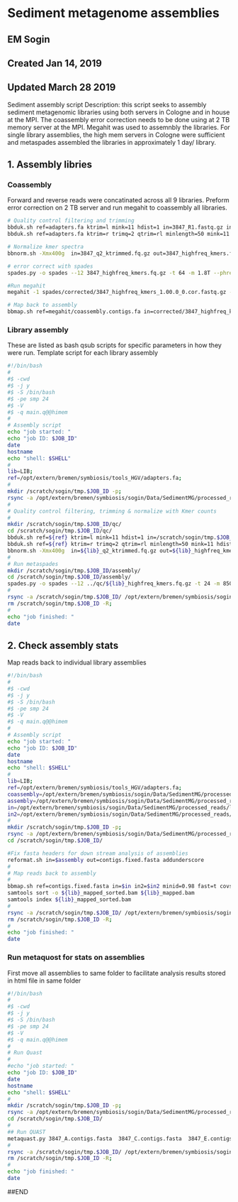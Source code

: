 # Sediment metagenome assemblies
## EM Sogin
## Created Jan 14, 2019
## Updated March 28 2019

Sediment assembly script
Description: this script seeks to assembly sediment metagenomic libraries using both servers in Cologne and in house at the MPI. The coassembly error correction needs to be done using at 2 TB memory server at the MPI. Megahit was used to assemnbly the libraries. For single library assemblies, the high mem servers in Cologne were sufficient and metaspades assembled the libraries in approximately 1 day/ library. 

## 1. Assembly libries
### Coassembly
Forward and reverse reads were concatinated across all 9 libraries. Preform error correction on 2 TB server and run megahit to coassembly all libraries.
```bash
# Quality control filtering and trimming
bbduk.sh ref=adapters.fa ktrim=l mink=11 hdist=1 in=3847_R1.fastq.gz in2=3847_R2.fastq.gz out=3847_ktriml.fq.gz;
bbduk.sh ref=adapters.fa ktrim=r trimq=2 qtrim=rl minlength=50 mink=11 hdist=1 in=3847_ktriml.fq.gz out=3847_q2_ktrimmed.fq.gz;

# Normalize kmer spectra
bbnorm.sh -Xmx400g  in=3847_q2_ktrimmed.fq.gz out=3847_highfreq_kmers.fq.gz target=100 min=2;

# error correct with spades 
spades.py -o spades --12 3847_highfreq_kmers.fq.gz -t 64 -m 1.8T --phred-offset 33 --only-error-correction;

#Run megahit
megahit -1 spades/corrected/3847_highfreq_kmers_1.00.0_0.cor.fastq.gz -2 spades/corrected/3847_highfreq_kmers_2.00.0_0.cor.fastq.gz -r spades/corrected/3847_highfreq_kmers__unpaired.00.0_0.cor.fastq.gz -t 48 -o megahit --out-pre 3847 --k-min 21 --k-max 151 --k-step 10

# Map back to assembly
bbmap.sh ref=megahit/coassembly.contigs.fa in=corrected/3847_highfreq_kmers_1.00.0_0.cor.fastq.gz in2=corrected/3847_highfreq_kmers_2.00.0_0.cor.fastq.gz minid=0.98 fast=t covstats=3847_COV_STATS statsfile=3847_STATS outm=3847_mapped.sam
```
### Library assembly
These are listed as bash qsub scripts for specific parameters in how they were run. 
Template script for each library assembly 
```bash
#!/bin/bash
#
#$ -cwd
#$ -j y
#$ -S /bin/bash
#$ -pe smp 24
#$ -V
#$ -q main.q@@himem
#
# Assembly script
echo "job started: " 
echo "job ID: $JOB_ID"
date
hostname
echo "shell: $SHELL"
#
lib=LIB;
ref=/opt/extern/bremen/symbiosis/tools_HGV/adapters.fa;
#
mkdir /scratch/sogin/tmp.$JOB_ID -p; 
rsync -a /opt/extern/bremen/symbiosis/sogin/Data/SedimentMG/processed_reads/libraries/library_3847/$lib/ /scratch/sogin/tmp.$JOB_ID; 
#
# Quality control filtering, trimming & normalize with Kmer counts
#
mkdir /scratch/sogin/tmp.$JOB_ID/qc/
cd /scratch/sogin/tmp.$JOB_ID/qc/
bbduk.sh ref=${ref} ktrim=l mink=11 hdist=1 in=/scratch/sogin/tmp.$JOB_ID/${lib}_R1.fastq.gz in2=/scratch/sogin/tmp.$JOB_ID/${lib}_R2.fastq.gz out=${lib}_ktriml.fq.gz;
bbduk.sh ref=${ref} ktrim=r trimq=2 qtrim=rl minlength=50 mink=11 hdist=1 in=${lib}_ktriml.fq.gz out=${lib}_q2_ktrimmed.fq.gz;
bbnorm.sh -Xmx400g  in=${lib}_q2_ktrimmed.fq.gz out=${lib}_highfreq_kmers.fq.gz target=100 min=2;
#
# Run metaspades
mkdir /scratch/sogin/tmp.$JOB_ID/assembly/
cd /scratch/sogin/tmp.$JOB_ID/assembly/
spades.py -o spades --12 ../qc/${lib}_highfreq_kmers.fq.gz -t 24 -m 850 --phred-offset 33;
#
rsync -a /scratch/sogin/tmp.$JOB_ID/ /opt/extern/bremen/symbiosis/sogin/Data/SedimentMG/processed_reads/libraries/library_3847/$lib/;
rm /scratch/sogin/tmp.$JOB_ID -R;
#
echo "job finished: "
date
```
## 2. Check assembly stats
Map reads back to individual library assemblies 
```bash
#!/bin/bash
#
#$ -cwd
#$ -j y
#$ -S /bin/bash
#$ -pe smp 24
#$ -V
#$ -q main.q@@himem
#
# Assembly script
echo "job started: " 
echo "job ID: $JOB_ID"
date
hostname
echo "shell: $SHELL"
#
lib=LIB;
ref=/opt/extern/bremen/symbiosis/tools_HGV/adapters.fa;
coassembly=/opt/extern/bremen/symbiosis/sogin/Data/SedimentMG/processed_reads/libraries/library_3847/coassembly/megahit/coassembly.contigs.fixed.fa;
assembly=/opt/extern/bremen/symbiosis/sogin/Data/SedimentMG/processed_reads/libraries/library_3847/$lib/assembly/spades/contigs.fasta
in=/opt/extern/bremen/symbiosis/sogin/Data/SedimentMG/processed_reads/libraries/library_3847/$lib/assembly/spades/corrected/${lib}_highfreq_kmers_1.00.0_0.cor.fastq.gz;
in2=/opt/extern/bremen/symbiosis/sogin/Data/SedimentMG/processed_reads/libraries/library_3847/$lib/assembly/spades/corrected/${lib}_highfreq_kmers_2.00.0_0.cor.fastq.gz;
#
mkdir /scratch/sogin/tmp.$JOB_ID -p; 
rsync -a /opt/extern/bremen/symbiosis/sogin/Data/SedimentMG/processed_reads/libraries/library_3847/$lib/stats/ /scratch/sogin/tmp.$JOB_ID; 
cd /scratch/sogin/tmp.$JOB_ID/

#Fix fasta headers for down stream analysis of assemblies
reformat.sh in=$assembly out=contigs.fixed.fasta addunderscore
#
# Map reads back to assembly
#
bbmap.sh ref=contigs.fixed.fasta in=$in in2=$in2 minid=0.98 fast=t covstats=${lib}_COV_STATS statsfile=${lib}_STATS outm=${lib}_mapped.bam
samtools sort -o ${lib}_mapped_sorted.bam ${lib}_mapped.bam
samtools index ${lib}_mapped_sorted.bam
#
rsync -a /scratch/sogin/tmp.$JOB_ID/ /opt/extern/bremen/symbiosis/sogin/Data/SedimentMG/processed_reads/libraries/library_3847/$lib/stats;
rm /scratch/sogin/tmp.$JOB_ID -R;
#
echo "job finished: "
date
```
### Run metaquost for stats on assemblies
First move all assemblies to same folder to facilitate analysis
results stored in html file in same folder
```bash
#!/bin/bash
#
#$ -cwd
#$ -j y
#$ -S /bin/bash
#$ -pe smp 24
#$ -V
#$ -q main.q@@himem
#
# Run Quast
#
#echo "job started: " 
echo "job ID: $JOB_ID"
date
hostname
echo "shell: $SHELL"
#
mkdir /scratch/sogin/tmp.$JOB_ID -p; 
rsync -a /opt/extern/bremen/symbiosis/sogin/Data/SedimentMG/processed_reads/libraries/library_3847/metaquast/ /scratch/sogin/tmp.$JOB_ID
cd /scratch/sogin/tmp.$JOB_ID/
#
## Run QUAST 
metaquast.py 3847_A.contigs.fasta  3847_C.contigs.fasta  3847_E.contigs.fasta 3847_F.contigs.fasta 3847_H.contigs.fasta coassembly.contigs.fa 3847_B.contigs.fasta  3847_D.contigs.fasta  3847_G.contigs.fasta  3847_I.contigs.fasta -o combined_report;
#
rsync -a /scratch/sogin/tmp.$JOB_ID/ /opt/extern/bremen/symbiosis/sogin/Data/SedimentMG/processed_reads/libraries/library_3847/metaquast/; #change dir according to project
rm /scratch/sogin/tmp.$JOB_ID -R;
#
echo "job finished: "
date
```

##END